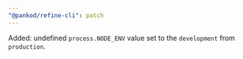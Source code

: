 ```yaml
---
"@pankod/refine-cli": patch
---
```


Added: undefined `process.NODE_ENV` value set to the `development` from `production`.
